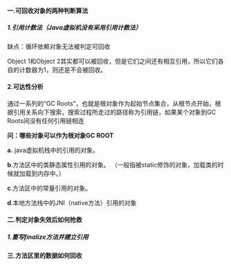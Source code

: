 #### 一.可回收对象的两种判断算法

##### 1.引用计数法（Java虚拟机没有采用引用计数法）

缺点：循环依赖对象无法被判定可回收

Object 1和Object 2其实都可以被回收，但是它们之间还有相互引用，所以它们各自的计数器为1，则还是不会被回收。



#### 2.可达性分析

通过一系列的“GC Roots”，也就是根对象作为起始节点集合，从根节点开始，根据引用关系向下搜索，搜索过程所走过的路径称为引用链，如果某个对象到GC Roots间没有任何引用链相连





**问：哪些对象可以作为根对象GC ROOT**

 **a.** java虚拟机栈中的引用的对象。 



  **b**.方法区中的类静态属性引用的对象。 （一般指被static修饰的对象，加载类的时候就加载到内存中。）



  **c**.方法区中的常量引用的对象。 



  **d**.本地方法栈中的JNI（native方法）引用的对象



#### 二.判定对象失效后如何抢救

##### 1.重写finalize方法并建立引用





#### 三.方法区里的数据如何回收



